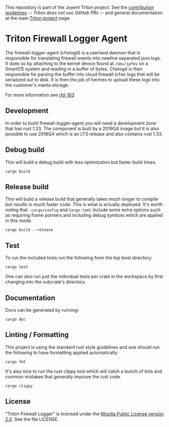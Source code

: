 <!--y
    This Source Code Form is subject to the terms of the Mozilla Public
    License, v. 2.0. If a copy of the MPL was not distributed with this
    file, You can obtain one at http://mozilla.org/MPL/2.0/.
-->

<!--
    Copyright 2019 Joyent, Inc.
-->

This repository is part of the Joyent Triton project. See the [contribution
guidelines](https://github.com/joyent/triton/blob/master/CONTRIBUTING.md) --
*Triton does not use GitHub PRs* -- and general documentation at the main
[Triton project](https://github.com/joyent/triton) page.

# Triton Firewall Logger Agent

The firewall-logger-agent (cfwlogd) is a userland daemon that is responsible
for translating firewall events into newline separated json logs.  It does so
by attaching to the kernel device found at `/dev/ipfev` on a SmartOS system
and reading in a buffer of bytes.  Cfwlogd is then responsible for parsing the
buffer into cloud firewall (cfw) logs that will be serialized out to disk. It
is then the job of hermes to upload these logs into the customer's manta
storage.

For more information see [rfd-163](https://github.com/joyent/rfd/tree/master/rfd/0163)

## Development

In order to build firewall-logger-agent you will need a development zone that
has rust 1.33. The component is built by a 2019Q4 image but it is also possible
to use 2018Q4 which is an LTS release and also contains rust 1.33.

## Debug build

This will build a debug build with less optimization but faster build times.

    cargo build

## Release build

This will build a release build that generally takes much longer to compile but
results in much faster code.  This is what is actually deployed. It's worth
noting that `.cargo/config` and `Cargo.toml` include some extra options such as
requiring frame pointers and including debug symbols which are applied in this
mode.

    cargo build --release

## Test

To run the included tests run the following from the top level directory:

    cargo test

One can also run just the individual tests per crate in the workspace by first
changing into the subcrate's directory.

## Documentation

Docs can be generated by running:

    cargo doc

## Linting / Formatting

This project is using the standard rust style guidelines and one should run the
following to have formatting applied automatically:

    cargo fmt

It's also nice to run the rust clippy tool which will catch a bunch of lints
and common mistakes that generally improve the rust code.

    cargo clippy

## License

"Triton Firewall Logger" is licensed under the
[Mozilla Public License version 2.0](http://mozilla.org/MPL/2.0/).
See the file LICENSE.
